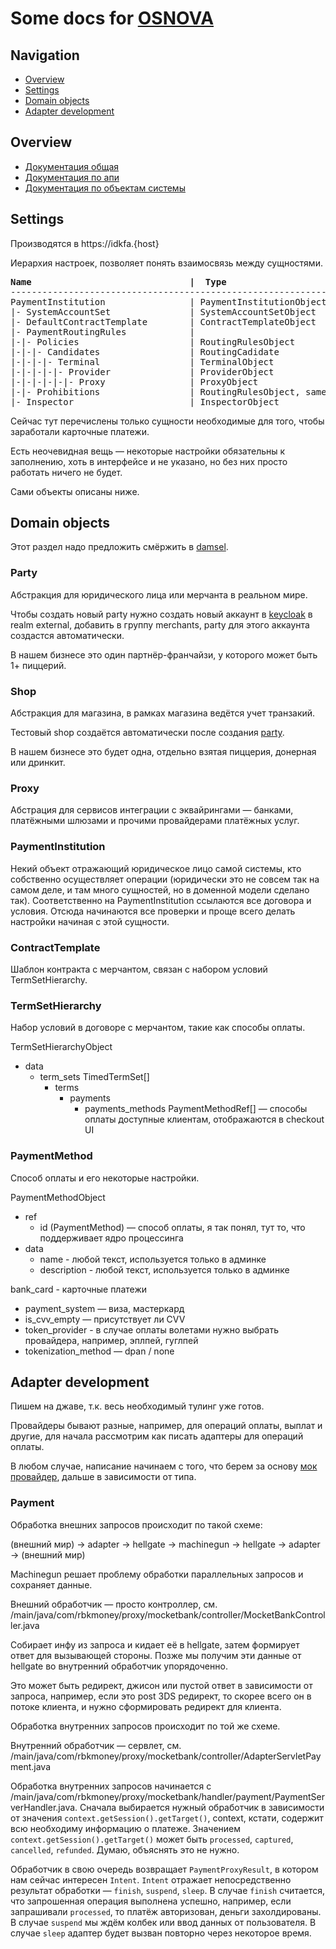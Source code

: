 # Some docs for [OSNOVA](https://rbk.money/osnova/)

## Navigation

- [Overview](#overview)
- [Settings](#settings)
- [Domain objects](#domain-objects)
- [Adapter development](#adapter-development)

## Overview

- [Документация общая](https://rbk.money/osnova/)
- [Документация по апи](https://developer.rbk.money/api/)
- [Документация по объектам системы](https://github.com/rbkmoney/damsel/)

## Settings

Производятся в https://idkfa.{host}

Иерархия настроек, позволяет понять взаимосвязь между сущностями.

<pre>
<b>Name                              |  Type</b>
------------------------------------------------------------------------------
PaymentInstitution                | PaymentInstitutionObject
|- SystemAccountSet               | SystemAccountSetObject
|- DefaultContractTemplate        | ContractTemplateObject
|- PaymentRoutingRules            | 
|-|- Policies                     | RoutingRulesObject
|-|-|- Candidates                 | RoutingCadidate
|-|-|-|- Terminal                 | TerminalObject
|-|-|-|-|- Provider               | ProviderObject
|-|-|-|-|-|- Proxy                | ProxyObject
|-|- Prohibitions                 | RoutingRulesObject, same as policies
|- Inspector                      | InspectorObject
</pre>

Сейчас тут перечислены только сущности необходимые для того, чтобы заработали карточные платежи.

Есть неочевидная вещь — некоторые настройки обязательны к заполнению, хоть в интерфейсе и не указано, но без них просто работать ничего не будет.

Сами объекты описаны ниже.

## Domain objects

Этот раздел надо предложить смёржить в [damsel](https://github.com/rbkmoney/damsel/).

### Party

Абстракция для юридического лица или мерчанта в реальном мире. 

Чтобы создать новый party нужно создать новый аккаунт в [keycloak](https://auth.rbk-pay.dodois.ru/) в realm external, добавить в группу merchants, party для этого аккаунта создастся автоматически.

В нашем бизнесе это один партнёр-франчайзи, у которого может быть 1+ пиццерий.

### Shop

Абстракция для магазина, в рамках магазина ведётся учет транзакий. 

Тестовый shop создаётся автоматически после создания [party](#party). 

В нашем бизнесе это будет одна, отдельно взятая пиццерия, донерная или дринкит.

### Proxy

Абстрация для сервисов интеграции с эквайрингами — банками, платёжными шлюзами и прочими провайдерами платёжных услуг.

### PaymentInstitution

Некий объект отражающий юридическое лицо самой системы, кто собственно осуществляет операции (юридически это не совсем так на самом деле, и там много сущностей, но в доменной модели сделано так). Соответственно на PaymentInstitution ссылаются все договора и условия. Отсюда начинаются все проверки и проще всего делать настройки начиная с этой сущности.

### ContractTemplate

Шаблон контракта с мерчантом, связан с набором условий TermSetHierarchy. 

### TermSetHierarchy

Набор условий в договоре с мерчантом, такие как способы оплаты.

TermSetHierarchyObject
- data
  - term_sets TimedTermSet[]
    - terms
      - payments
        - payments_methods PaymentMethodRef[] — способы оплаты доступные клиентам, отображаются в checkout UI

### PaymentMethod

Способ оплаты и его некоторые настройки.

PaymentMethodObject
- ref
  - id (PaymentMethod) — способ оплаты, я так понял, тут то, что поддерживает ядро процессинга
- data
  - name - любой текст, используется только в админке
  - description - любой текст, используется только в админке

bank_card - карточные платежи
- payment_system — виза, мастеркард
- is_cvv_empty — присутствует ли CVV
- token_provider - в случае оплаты волетами нужно выбрать провайдера, например, эплпей, гуглпей 
- tokenization_method — dpan / none

## Adapter development

Пишем на джаве, т.к. весь необходимый тулинг уже готов.

Провайдеры бывают разные, например, для операций оплаты, выплат и другие, для начала рассмотрим как писать адаптеры для операций оплаты.

В любом случае, написание начинаем с того, что берем за основу [мок провайдер](https://github.com/rbkmoney/proxy-mocketbank), дальше в зависимости от типа.

### Payment

Обработка внешних запросов происходит по такой схеме:

(внешний мир) -> adapter -> hellgate -> machinegun -> hellgate -> adapter -> (внешний мир) 

Machinegun решает проблему обработки параллельных запросов и сохраняет данные.

Внешний обработчик — просто контроллер, см. /main/java/com/rbkmoney/proxy/mocketbank/controller/MocketBankController.java

Собирает инфу из запроса и кидает её в hellgate, затем формирует ответ для вызывающей стороны. Позже мы получим эти данные от hellgate во внутренний обработчик упорядоченно.

Это может быть редирект, джисон или пустой ответ в зависимости от запроса, например, если это post 3DS редирект, то скорее всего он в потоке клиента, и нужно сформировать редирект для клиента.

Обработка внутренних запросов происходит по той же схеме.

Внутренний обработчик — сервлет, см. /main/java/com/rbkmoney/proxy/mocketbank/controller/AdapterServletPayment.java

Обработка внутренних запросов начинается с /main/java/com/rbkmoney/proxy/mocketbank/handler/payment/PaymentServerHandler.java. Сначала выбирается нужный обработчик в зависимости от значения `context.getSession().getTarget()`, context, кстати, содержит всю необходиму информацию о платеже. Значением `context.getSession().getTarget()` может быть `processed`, `captured`, `cancelled`, `refunded`. Думаю, объяснять это не нужно.

Обработчик в свою очередь возвращает `PaymentProxyResult`, в котором нам сейчас интересен `Intent`. `Intent` отражает непосредственно результат обработки — `finish`, `suspend`, `sleep`. В случае `finish` считается, что запрошенная операция выполнена успешно, например, если запрашивали `processed`, то платёж авторизован, деньги захолдированы. В случае `suspend` мы ждём колбек или ввод данных от пользователя. В случае `sleep` адаптер будет вызван повторно через некоторое время.




